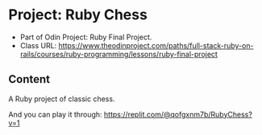 # Project: Ruby Chess

- Part of Odin Project: Ruby Final Project.
- Class URL: https://www.theodinproject.com/paths/full-stack-ruby-on-rails/courses/ruby-programming/lessons/ruby-final-project

## Content

A Ruby project of classic chess.

And you can play it through:
https://replit.com/@qofgxnm7b/RubyChess?v=1

